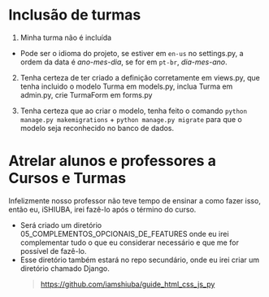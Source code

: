 # Inclusão de turmas

1. Minha turma não é incluída

- Pode ser o idioma do projeto, se estiver em `en-us` no settings.py, a ordem da data é *ano-mes-dia*, se for em ``pt-br``, *dia-mes-ano*.

2. Tenha certeza de ter criado a definição corretamente em views.py, que tenha incluido o modelo Turma em models.py, inclua Turma em admin.py, crie TurmaForm em forms.py

3. Tenha certeza que ao criar o modelo, tenha feito o comando ``python manage.py makemigrations`` + ``python manage.py migrate`` para que o modelo seja reconhecido no banco de dados.

# Atrelar alunos e professores a Cursos e Turmas

Infelizmente nosso professor não teve tempo de ensinar a como fazer isso, então eu, iSHIUBA, irei fazê-lo após o término do curso.
- Será criado um diretório 05_COMPLEMENTOS_OPCIONAIS_DE_FEATURES onde eu irei complementar tudo o que eu considerar necessário e que me for possível de fazê-lo.
- Esse diretório também estará no repo secundário, onde eu irei criar um diretório chamado Django.
  > https://github.com/iamshiuba/guide_html_css_js_py
